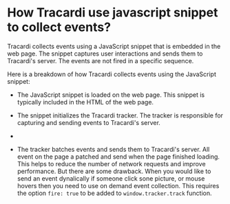 # How Tracardi use javascript snippet to collect events?

Tracardi collects events using a JavaScript snippet that is embedded in the web page. The snippet captures user
interactions and sends them to Tracardi's server. The events are not fired in a specific sequence.

Here is a breakdown of how Tracardi collects events using the JavaScript snippet:

- The JavaScript snippet is loaded on the web page. This snippet is typically included in the HTML of the web page.

- The snippet initializes the Tracardi tracker. The tracker is responsible for capturing and sending events to
  Tracardi's server.
- 
- The tracker batches events and sends them to Tracardi's server. All event on the page a patched and send when the page
  finished loading. This helps to reduce the number of network requests and improve performance. But there are some
  drawback. When you would like to send an event dynalically if someone click sone picture, or mouse hovers then you
  need to use on demand event collection. This requires the option `fire: true` to be added to `window.tracker.track`
  function.
